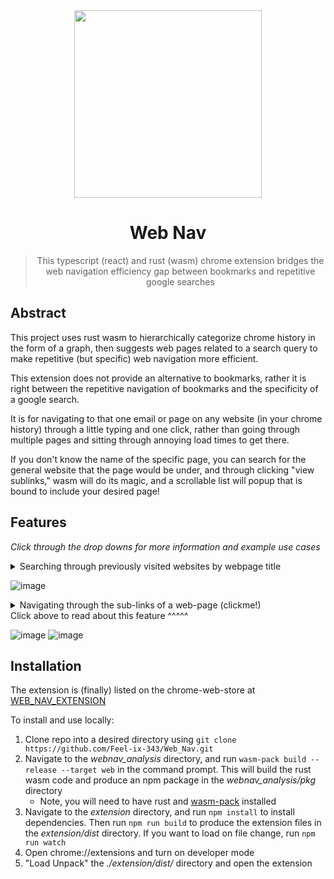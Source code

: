 <div align="center">
<img src="https://user-images.githubusercontent.com/88951499/200214355-8fe16396-315a-41c1-885f-3862b2e1bba0.png" width="300" >

# Web Nav

> This typescript (react) and rust (wasm) chrome extension bridges the web navigation efficiency gap between bookmarks and repetitive google searches

<div align="left">
  
## Abstract
  
This project uses rust wasm to hierarchically categorize chrome history in the form of a graph, then suggests web pages related to a search query to make repetitive (but specific) web navigation more efficient.

This extension does not provide an alternative to bookmarks, rather it is right between the repetitive navigation of bookmarks and the specificity of a google search. 

It is for navigating to that one email or page on any website (in your chrome history) through a little typing and one click, rather than going through multiple pages and sitting through annoying load times to get there.

If you don't know the name of the specific page, you can search for the general website that the page would be under, and through clicking "view sublinks," wasm will do its magic, and a scrollable list will popup that is bound to include your desired page!
  

## Features
*Click through the drop downs for more information and example use cases*

<details>
  <summary>Searching through previously visited websites by webpage title</summary>
  A few examples:
  
  - Navigating directly to a class's grades (example search query: "chem grades" -> click) instead of logging into canvas, clicking on chemistry, and then clicking on grades
  - Opening a specific folder on github (example seach query: "Web_nav readme" -> click) instead of logging into github, opening Web_Nav, then clicking on readme
  
  For anything specific that you can think of, just try to search for it in the Web_Nav!
</details>

![image](https://user-images.githubusercontent.com/88951499/187074301-e7e87562-5f46-4701-ac55-e3190c5845f9.png)

<details>
<summary>Navigating through the sub-links of a web-page (clickme!)</summary>

When the title of a main webpage is known, you can easily get to all of its sub pages. 

This is extremely helpful when, for example, you know that you want to go to a specific assignment for a class, but you don't know the assingment's name. Do this:
- Search [classname]
- Click "view sublinks"
- Then scroll to find the assignment!

Here are the sublink graphs of a few websites I use daily. The first is instructure (canvas) for highschool and the second is Github!

![image|width=400](https://user-images.githubusercontent.com/88951499/184465969-ab93efec-c560-41b0-b29f-0b3602b19aeb.png)


<img src="https://user-images.githubusercontent.com/88951499/184466044-975c54e0-837d-4fef-aa75-83236c62e6d4.png" width="500" height="auto" />

The example displayed below shows a typical github (web_nav)igation. 
- Search "Web_Nav"
- "View Sublinks"
- Find a specific folder or go to issues and click "open"

This example also shows the sub-sub-link functionality for nested sublinks. There are back and forward buttons to help with this type of navigation.

</details>
Click above to read about this feature ^^^^^

![image](https://user-images.githubusercontent.com/88951499/187056327-ed6e2e3e-51f8-4f4b-b452-2a18498b84f1.png)
![image](https://user-images.githubusercontent.com/88951499/187056355-5f699697-4fb4-430a-ac23-1f17c2fe02fc.png)


## Installation
The extension is (finally) listed on the chrome-web-store at [WEB_NAV_EXTENSION](https://chrome.google.com/webstore/detail/web-nav-extension/cmpdibdfnkjolimghiflbengofjboobl?hl=en&authuser=0)

To install and use locally:
1. Clone repo into a desired directory using `git clone https://github.com/Feel-ix-343/Web_Nav.git`
2. Navigate to the *webnav_analysis* directory, and run `wasm-pack build --release --target web` in the command prompt. This will build the rust wasm code and produce an npm package in the *webnav_analysis/pkg* directory
    - Note, you will need to have rust and [wasm-pack](https://github.com/rustwasm/wasm-pack) installed
3. Navigate to the *extension* directory, and run `npm install` to install dependencies. Then run `npm run build` to produce the extension files in the *extension/dist* directory. If you want to load on file change, run `npm run watch`
4. Open chrome://extensions and turn on developer mode
5. "Load Unpack" the *./extension/dist/* directory and open the extension
